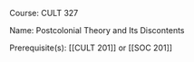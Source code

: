 




Course: CULT 327

Name: Postcolonial Theory and Its Discontents

Prerequisite(s): [[CULT 201]] or [[SOC 201]]